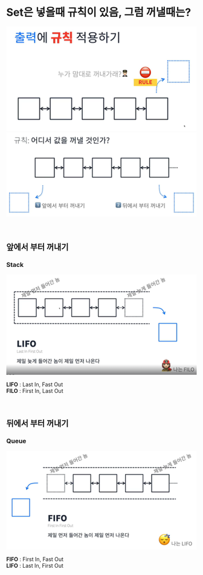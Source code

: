 # Set은 넣을때 규칙이 있음, 그럼 꺼낼때는?

![img.png](img.png)
![img_1.png](img_1.png)

<br>

## 앞에서 부터 꺼내기 

### Stack
![img_2.png](img_2.png)

**LIFO** : Last In, Fast Out  
**FILO** : First In, Last Out

<br>

## 뒤에서 부터 꺼내기

### Queue
![img_3.png](img_3.png)

**FIFO** : First In, Fast Out  
**LIFO** : Last In, First Out


